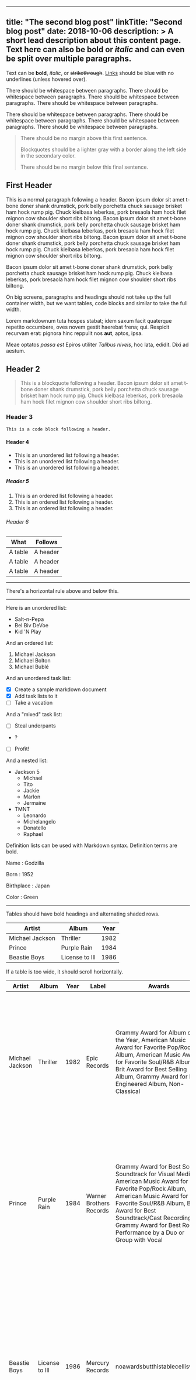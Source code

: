______________________________________________________________________

## title: "The second blog post" linkTitle: "Second blog post" date: 2018-10-06 description: > A short lead description about this content page. Text here can also be **bold** or _italic_ and can even be split over multiple paragraphs.

Text can be **bold**, _italic_, or ~~strikethrough~~.
[Links](https://github.com) should be blue with no underlines (unless hovered
over).

There should be whitespace between paragraphs. There should be whitespace
between paragraphs. There should be whitespace between paragraphs. There should
be whitespace between paragraphs.

There should be whitespace between paragraphs. There should be whitespace
between paragraphs. There should be whitespace between paragraphs. There should
be whitespace between paragraphs.

> There should be no margin above this first sentence.
>
> Blockquotes should be a lighter gray with a border along the left side in the
> secondary color.
>
> There should be no margin below this final sentence.

## First Header

This is a normal paragraph following a header. Bacon ipsum dolor sit amet t-bone
doner shank drumstick, pork belly porchetta chuck sausage brisket ham hock rump
pig. Chuck kielbasa leberkas, pork bresaola ham hock filet mignon cow shoulder
short ribs biltong. Bacon ipsum dolor sit amet t-bone doner shank drumstick,
pork belly porchetta chuck sausage brisket ham hock rump pig. Chuck kielbasa
leberkas, pork bresaola ham hock filet mignon cow shoulder short ribs biltong.
Bacon ipsum dolor sit amet t-bone doner shank drumstick, pork belly porchetta
chuck sausage brisket ham hock rump pig. Chuck kielbasa leberkas, pork bresaola
ham hock filet mignon cow shoulder short ribs biltong.

Bacon ipsum dolor sit amet t-bone doner shank drumstick, pork belly porchetta
chuck sausage brisket ham hock rump pig. Chuck kielbasa leberkas, pork bresaola
ham hock filet mignon cow shoulder short ribs biltong.

On big screens, paragraphs and headings should not take up the full container
width, but we want tables, code blocks and similar to take the full width.

Lorem markdownum tuta hospes stabat; idem saxum facit quaterque repetito
occumbere, oves novem gestit haerebat frena; qui. Respicit recurvam erat:
pignora hinc reppulit nos **aut**, aptos, ipsa.

Meae optatos *passa est* Epiros utiliter *Talibus niveis*, hoc lata, edidit.
Dixi ad aestum.

## Header 2

> This is a blockquote following a header. Bacon ipsum dolor sit amet t-bone
> doner shank drumstick, pork belly porchetta chuck sausage brisket ham hock
> rump pig. Chuck kielbasa leberkas, pork bresaola ham hock filet mignon cow
> shoulder short ribs biltong.

### Header 3

```
This is a code block following a header.
```

#### Header 4

- This is an unordered list following a header.
- This is an unordered list following a header.
- This is an unordered list following a header.

##### Header 5

1. This is an ordered list following a header.
1. This is an ordered list following a header.
1. This is an ordered list following a header.

###### Header 6

| What    | Follows  |
| ------- | -------- |
| A table | A header |
| A table | A header |
| A table | A header |

______________________________________________________________________

There's a horizontal rule above and below this.

______________________________________________________________________

Here is an unordered list:

- Salt-n-Pepa
- Bel Biv DeVoe
- Kid 'N Play

And an ordered list:

1. Michael Jackson
1. Michael Bolton
1. Michael Bublé

And an unordered task list:

- [x] Create a sample markdown document
- [x] Add task lists to it
- [ ] Take a vacation

And a "mixed" task list:

- [ ] Steal underpants
- ?
- [ ] Profit!

And a nested list:

- Jackson 5
  - Michael
  - Tito
  - Jackie
  - Marlon
  - Jermaine
- TMNT
  - Leonardo
  - Michelangelo
  - Donatello
  - Raphael

Definition lists can be used with Markdown syntax. Definition terms are bold.

Name : Godzilla

Born : 1952

Birthplace : Japan

Color : Green

______________________________________________________________________

Tables should have bold headings and alternating shaded rows.

| Artist          | Album          | Year |
| --------------- | -------------- | ---- |
| Michael Jackson | Thriller       | 1982 |
| Prince          | Purple Rain    | 1984 |
| Beastie Boys    | License to Ill | 1986 |

If a table is too wide, it should scroll horizontally.

| Artist          | Album          | Year | Label                   | Awards                                                                                                                                                                                                                                                                          | Songs                                                                                                                                                                                                                     |
| --------------- | -------------- | ---- | ----------------------- | ------------------------------------------------------------------------------------------------------------------------------------------------------------------------------------------------------------------------------------------------------------------------------- | ------------------------------------------------------------------------------------------------------------------------------------------------------------------------------------------------------------------------- |
| Michael Jackson | Thriller       | 1982 | Epic Records            | Grammy Award for Album of the Year, American Music Award for Favorite Pop/Rock Album, American Music Award for Favorite Soul/R&B Album, Brit Award for Best Selling Album, Grammy Award for Best Engineered Album, Non-Classical                                                | Wanna Be Startin' Somethin', Baby Be Mine, The Girl Is Mine, Thriller, Beat It, Billie Jean, Human Nature, P.Y.T. (Pretty Young Thing), The Lady in My Life                                                               |
| Prince          | Purple Rain    | 1984 | Warner Brothers Records | Grammy Award for Best Score Soundtrack for Visual Media, American Music Award for Favorite Pop/Rock Album, American Music Award for Favorite Soul/R&B Album, Brit Award for Best Soundtrack/Cast Recording, Grammy Award for Best Rock Performance by a Duo or Group with Vocal | Let's Go Crazy, Take Me With U, The Beautiful Ones, Computer Blue, Darling Nikki, When Doves Cry, I Would Die 4 U, Baby I'm a Star, Purple Rain                                                                           |
| Beastie Boys    | License to Ill | 1986 | Mercury Records         | noawardsbutthistablecelliswide                                                                                                                                                                                                                                                  | Rhymin & Stealin, The New Style, She's Crafty, Posse in Effect, Slow Ride, Girls, (You Gotta) Fight for Your Right, No Sleep Till Brooklyn, Paul Revere, Hold It Now, Hit It, Brass Monkey, Slow and Low, Time to Get Ill |

______________________________________________________________________

Code snippets like `var foo = "bar";` can be shown inline.

Also, `this should vertically align` ~~`with this`~~ ~~and this~~.

Code can also be shown in a block element.

```
foo := "bar";
bar := "foo";
```

Code can also use syntax highlighting.

```go
func main() {
  input := `var foo = "bar";`

  lexer := lexers.Get("javascript")
  iterator, _ := lexer.Tokenise(nil, input)
  style := styles.Get("github")
  formatter := html.New(html.WithLineNumbers())

  var buff bytes.Buffer
  formatter.Format(&buff, style, iterator)

  fmt.Println(buff.String())
}
```

```
Long, single-line code blocks should not wrap. They should horizontally scroll if they are too long. This line should be long enough to demonstrate this.
```

Inline code inside table cells should still be distinguishable.

| Language   | Code               |
| ---------- | ------------------ |
| Javascript | `var foo = "bar";` |
| Ruby       | `foo = "bar"{`     |

______________________________________________________________________

Small images should be shown at their actual size.

![](https://placekitten.com/g/300/200/)

Large images should always scale down and fit in the content container.

![](https://placekitten.com/g/1200/800/)

## Components

### Alerts

{{< alert >}}This is an alert.{{< /alert >}} {{< alert title="Note:" >}}This is
an alert with a title.{{< /alert >}} {{< alert type="success" >}}This is a
successful alert.{{< /alert >}} {{< alert type="warning" >}}This is a
warning!{{< /alert >}} {{< alert type="warning" title="Warning!" >}}This is a
warning with a title!{{< /alert >}}

## Sizing

Add some sections here to see how the ToC looks like. Bacon ipsum dolor sit amet
t-bone doner shank drumstick, pork belly porchetta chuck sausage brisket ham
hock rump pig. Chuck kielbasa leberkas, pork bresaola ham hock filet mignon cow
shoulder short ribs biltong.

### Parameters available

Bacon ipsum dolor sit amet t-bone doner shank drumstick, pork belly porchetta
chuck sausage brisket ham hock rump pig. Chuck kielbasa leberkas, pork bresaola
ham hock filet mignon cow shoulder short ribs biltong.

### Using pixels

Bacon ipsum dolor sit amet t-bone doner shank drumstick, pork belly porchetta
chuck sausage brisket ham hock rump pig. Chuck kielbasa leberkas, pork bresaola
ham hock filet mignon cow shoulder short ribs biltong.

### Using rem

Bacon ipsum dolor sit amet t-bone doner shank drumstick, pork belly porchetta
chuck sausage brisket ham hock rump pig. Chuck kielbasa leberkas, pork bresaola
ham hock filet mignon cow shoulder short ribs biltong.

## Memory

Bacon ipsum dolor sit amet t-bone doner shank drumstick, pork belly porchetta
chuck sausage brisket ham hock rump pig. Chuck kielbasa leberkas, pork bresaola
ham hock filet mignon cow shoulder short ribs biltong.

### RAM to use

Bacon ipsum dolor sit amet t-bone doner shank drumstick, pork belly porchetta
chuck sausage brisket ham hock rump pig. Chuck kielbasa leberkas, pork bresaola
ham hock filet mignon cow shoulder short ribs biltong.

### More is better

Bacon ipsum dolor sit amet t-bone doner shank drumstick, pork belly porchetta
chuck sausage brisket ham hock rump pig. Chuck kielbasa leberkas, pork bresaola
ham hock filet mignon cow shoulder short ribs biltong.

### Used RAM

Bacon ipsum dolor sit amet t-bone doner shank drumstick, pork belly porchetta
chuck sausage brisket ham hock rump pig. Chuck kielbasa leberkas, pork bresaola
ham hock filet mignon cow shoulder short ribs biltong.

```
This is the final element on the page and there should be no margin below this.
```
